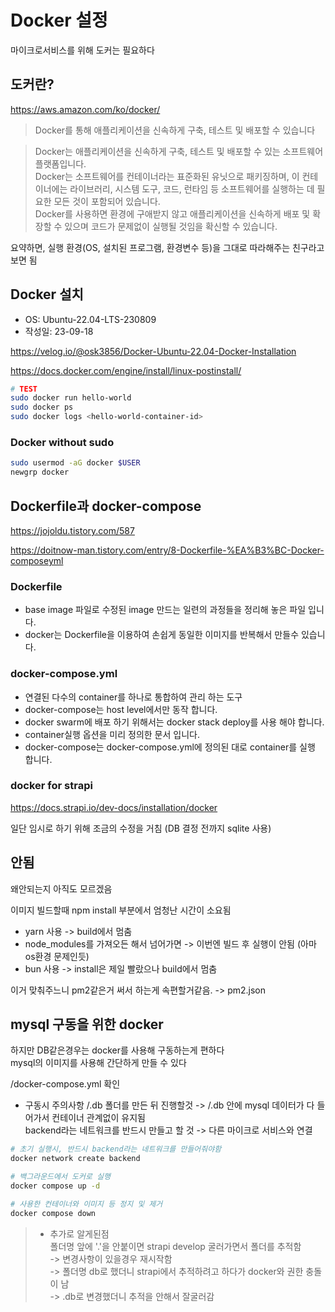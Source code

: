 # Docker 설정

마이크로서비스를 위해 도커는 필요하다

## 도커란?

https://aws.amazon.com/ko/docker/

> Docker를 통해 애플리케이션을 신속하게 구축, 테스트 및 배포할 수 있습니다

> Docker는 애플리케이션을 신속하게 구축, 테스트 및 배포할 수 있는 소프트웨어 플랫폼입니다.  
> Docker는 소프트웨어를 컨테이너라는 표준화된 유닛으로 패키징하며, 이 컨테이너에는 라이브러리, 시스템 도구, 코드, 런타임 등 소프트웨어를 실행하는 데 필요한 모든 것이 포함되어 있습니다.  
> Docker를 사용하면 환경에 구애받지 않고 애플리케이션을 신속하게 배포 및 확장할 수 있으며 코드가 문제없이 실행될 것임을 확신할 수 있습니다.

요약하면, 실행 환경(OS, 설치된 프로그램, 환경변수 등)을 그대로 따라해주는 친구라고 보면 됨

## Docker 설치

- OS: Ubuntu-22.04-LTS-230809
- 작성일: 23-09-18

https://velog.io/@osk3856/Docker-Ubuntu-22.04-Docker-Installation

https://docs.docker.com/engine/install/linux-postinstall/

```sh
# TEST
sudo docker run hello-world
sudo docker ps
sudo docker logs <hello-world-container-id>
```

### Docker without sudo

```sh
sudo usermod -aG docker $USER
newgrp docker
```

## Dockerfile과 docker-compose

https://jojoldu.tistory.com/587

https://doitnow-man.tistory.com/entry/8-Dockerfile-%EA%B3%BC-Docker-composeyml

### Dockerfile

- base image 파일로 수정된 image 만드는 일련의 과정들을 정리해 놓은 파일 입니다.
- docker는 Dockerfile을 이용하여 손쉽게 동일한 이미지를 반복해서 만들수 있습니다.

### docker-compose.yml

- 연결된 다수의 container를 하나로 통합하여 관리 하는 도구
- docker-compose는 host level에서만 동작 합니다.
- docker swarm에 배포 하기 위해서는 docker stack deploy를 사용 해야 합니다.
- container실행 옵션을 미리 정의한 문서 입니다.
- docker-compose는 docker-compose.yml에 정의된 대로 container를 실행 합니다.

### docker for strapi

https://docs.strapi.io/dev-docs/installation/docker

일단 임시로 하기 위해 조금의 수정을 거침 (DB 결정 전까지 sqlite 사용)

## 안됨

왜안되는지 아직도 모르겠음

이미지 빌드할때 npm install 부분에서 엄청난 시간이 소요됨

- yarn 사용 -> build에서 멈춤
- node_modules를 가져오든 해서 넘어가면 -> 이번엔 빌드 후 실행이 안됨 (아마 os환경 문제인듯)
- bun 사용 -> install은 제일 빨랐으나 build에서 멈춤

이거 맞춰주느니 pm2같은거 써서 하는게 속편할거같음. -> pm2.json

## mysql 구동을 위한 docker

하지만 DB같은경우는 docker를 사용해 구동하는게 편하다  
mysql의 이미지를 사용해 간단하게 만들 수 있다

/docker-compose.yml 확인

- 구동시 주의사항
  /.db 폴더를 만든 뒤 진행할것 -> /.db 안에 mysql 데이터가 다 들어가서 컨테이너 관계없이 유지됨  
  backend라는 네트워크를 반드시 만들고 할 것 -> 다른 마이크로 서비스와 연결

```sh
# 초기 실행시, 반드시 backend라는 네트워크를 만들어줘야함
docker network create backend

# 백그라운드에서 도커로 실행
docker compose up -d

# 사용한 컨테이너와 이미지 등 정지 및 제거
docker compose down
```

> - 추가로 알게된점  
>   폴더명 앞에 '.'을 안붙이면 strapi develop 굴러가면서 폴더를 추적함  
>   -> 변경사항이 있을경우 재시작함  
>   -> 폴더명 db로 했더니 strapi에서 추적하려고 하다가 docker와 권한 충돌이 남  
>   -> .db로 변경했더니 추적을 안해서 잘굴러감
